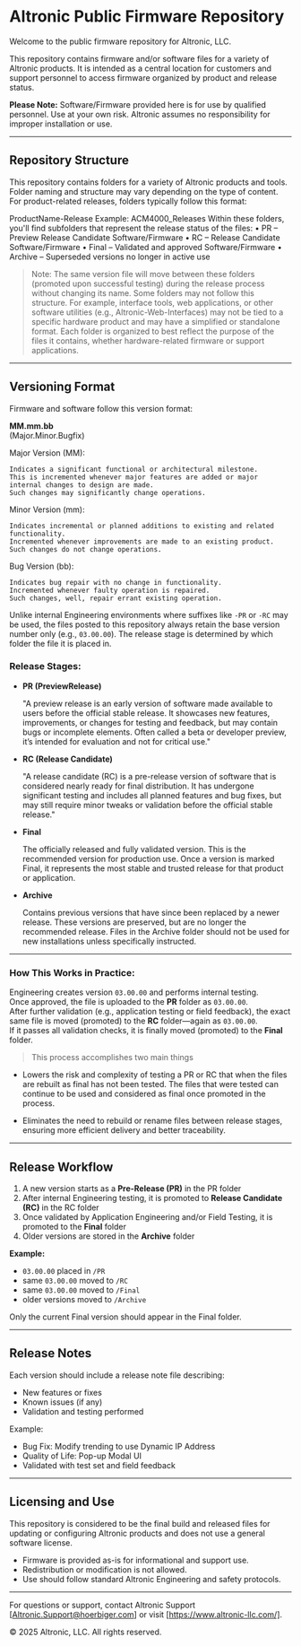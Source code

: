 # Altronic Public Firmware Repository
 
Welcome to the public firmware repository for Altronic, LLC.
 
This repository contains firmware and/or software files for a variety of Altronic products.
It is intended as a central location for customers and support personnel to access firmware organized by product and release status.
 
**Please Note:** Software/Firmware provided here is for use by qualified personnel. Use at your own risk. Altronic assumes no responsibility for improper installation or use.
 
---
 
## Repository Structure

This repository contains folders for a variety of Altronic products and tools. Folder naming and structure may vary depending on the type of content.
For product-related releases, folders typically follow this format:

ProductName-Release
Example: ACM4000_Releases
Within these folders, you'll find subfolders that represent the release status of the files:
•	PR – Preview Release Candidate Software/Firmware
•	RC – Release Candidate Software/Firmware
•	Final – Validated and approved Software/Firmware
•	Archive – Superseded versions no longer in active use
> Note: The same version file will move between these folders (promoted upon successful testing) during the release process without changing its name.
Some folders may not follow this structure. For example, interface tools, web applications, or other software utilities (e.g., Altronic-Web-Interfaces)
may not be tied to a specific hardware product and may have a simplified or standalone format.
Each folder is organized to best reflect the purpose of the files it contains, whether hardware-related firmware or support applications.
----------------------------------------------------------------------------------------------------------------------------------------------------------
 
## Versioning Format
 
Firmware and software follow this version format:
 
**MM.mm.bb**  
(Major.Minor.Bugfix)

Major Version (MM): 

	Indicates a significant functional or architectural milestone.
	This is incremented whenever major features are added or major internal changes to design are made.
	Such changes may significantly change operations.
	
Minor Version (mm): 

	Indicates incremental or planned additions to existing and related functionality.
	Incremented whenever improvements are made to an existing product.
	Such changes do not change operations.
	
Bug Version (bb): 

	Indicates bug repair with no change in functionality.
	Incremented whenever faulty operation is repaired.
	Such changes, well, repair errant existing operation.

 
Unlike internal Engineering environments where suffixes like `-PR` or `-RC` may be used, the files posted 
to this repository always retain the base version number only (e.g., `03.00.00`). 
The release stage is determined by which folder the file it is placed in.
 
### Release Stages:
 
- **PR (PreviewRelease)**  

 	"A preview release is an early version of software made available to users before the official stable release. 
	It showcases new features, improvements, or changes for testing and feedback, but may contain bugs
	or incomplete elements. Often called a beta or developer preview, it’s intended for evaluation and not for critical use."

 
- **RC (Release Candidate)**  

	"A release candidate (RC) is a pre-release version of software that is considered nearly ready 
	for final distribution. It has undergone significant testing and includes all planned features 
	and bug fixes, but may still require minor tweaks or validation before the official stable release."
 
- **Final**  
	
	The officially released and fully validated version. This is the recommended version for production use. 
	Once a version is marked Final, it represents the most stable and trusted release for that product or application.

- **Archive**  

	Contains previous versions that have since been replaced by a newer release. These versions are preserved, 
	but are no longer the recommended release. Files in the Archive folder should not be used for new installations unless specifically instructed.

---------------------------------------------------------------------------------------------------------------------------------------------------------

### How This Works in Practice:
 
Engineering creates version `03.00.00` and performs internal testing.  
Once approved, the file is uploaded to the **PR** folder as `03.00.00`.  
After further validation (e.g., application testing or field feedback), the exact same file is moved (promoted) to the **RC** folder—again as `03.00.00`.  
If it passes all validation checks, it is finally moved (promoted) to the **Final** folder.
 
> This process accomplishes two main things
-	Lowers the risk and complexity of testing a PR or RC that when the files are rebuilt as final has not been tested. 
	The files that were tested can continue to be used and considered as final once promoted in the process.

-	Eliminates the need to rebuild or rename files between release stages, ensuring more efficient delivery and better traceability. 

 
---------------------------------------------------------------------------------------------------------------------------------------------------------------
 
## Release Workflow
 
1. A new version starts as a **Pre-Release (PR)**  in the PR folder
2. After internal Engineering testing, it is promoted to **Release Candidate (RC)** in the RC folder 
3. Once validated by Application Engineering and/or Field Testing, it is promoted to the **Final** folder  
4. Older versions are stored in the **Archive** folder
 
**Example:**
 - `03.00.00` placed in `/PR`
 - same `03.00.00` moved to `/RC`
 - same `03.00.00` moved to `/Final`
 - older versions moved to `/Archive`
 
Only the current Final version should appear in the Final folder.
 
---------------------------------------------------------------------------------------------------------------------------------------------------------------
 
## Release Notes
 
Each version should include a release note file describing:
 
- New features or fixes
 - Known issues (if any)
 - Validation and testing performed
 
Example:
 
- Bug Fix: Modify trending to use Dynamic IP Address
- Quality of Life: Pop-up Modal UI
- Validated with test set and field feedback
 
----------------------------------------------------------------------------------------------------------------------------------------------------------------
 
## Licensing and Use
 
This repository is considered to be the final build and released files
for updating or configuring Altronic products 
and does not use a general software license.
 
- Firmware is provided as-is for informational and support use.
 - Redistribution or modification is not allowed.
 - Use should follow standard Altronic Engineering and safety protocols.
 
----------------------------------------------------------------------------------------------------------------------------------------------------------------
 
For questions or support, contact Altronic Support [Altronic.Support@hoerbiger.com] or visit [https://www.altronic-llc.com/].
 
© 2025 Altronic, LLC. All rights reserved.
 


